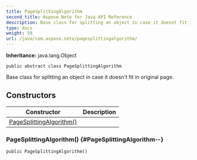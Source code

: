 ```yaml
---
title: PageSplittingAlgorithm
second_title: Aspose.Note for Java API Reference
description: Base class for splitting an object in case it doesnt fit in original page.
type: docs
weight: 59
url: /java/com.aspose.note/pagesplittingalgorithm/
---
```


**Inheritance:**
java.lang.Object
```
public abstract class PageSplittingAlgorithm
```

Base class for splitting an object in case it doesn't fit in original page.
## Constructors

| Constructor | Description |
| --- | --- |
| [PageSplittingAlgorithm()](#PageSplittingAlgorithm--) |  |
### PageSplittingAlgorithm() {#PageSplittingAlgorithm--}
```
public PageSplittingAlgorithm()
```


